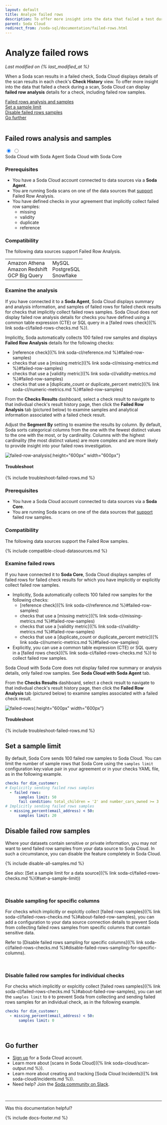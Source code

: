 ```yaml
---
layout: default
title: Analyze failed rows 
description: To offer more insight into the data that failed a test during a scan, Soda Cloud displays samples and information about failed rows.
parent: Soda Cloud
redirect_from: /soda-sql/documentation/failed-rows.html
---
```


# Analyze failed rows
*Last modified on {% last_modified_at %}*

When a Soda scan results in a failed check, Soda Cloud displays details of the scan results in each check's **Check History** view. To offer more insight into the data that failed a check during a scan, Soda Cloud can display **failed row analysis** details for a check, including failed row samples. 

[Failed rows analysis and samples](#failed-rows-analysis-and-samples)<br />
[Set a sample limit](#set-a-sample-limit)<br />
[Disable failed rows samples](#disable-failed-row-samples)<br />
[Go further](#go-further)<br />
<br />


## Failed rows analysis and samples

<div class="warpper">
  <input class="radio" id="one" name="group" type="radio" checked>
  <input class="radio" id="two" name="group" type="radio">
  <div class="tabs">
  <label class="tab" id="one-tab" for="one">Soda Cloud with Soda Agent</label>
  <label class="tab" id="two-tab" for="two">Soda Cloud with Soda Core </label>
    </div>
  <div class="panels">
  <div class="panel" id="one-panel" markdown="1">

### Prerequisites

* You have a Soda Cloud account connected to data sources via a **Soda Agent**.
* You are running Soda scans on one of the data sources that [support](#compatibility) Failed Row Analysis.
* You have defined checks in your agreement that implicitly collect failed row samples: 
  * missing
  * validity
  * duplicate
  * reference


### Compatibility

The following data sources support Failed Row Analysis.

<table>
  <tr>
    <td>Amazon Athena<br /> Amazon Redshift<br /> GCP Big Query</td>
    <td>MySQL<br > PostgreSQL<br /> Snowflake</td>
  </tr>
</table>

### Examine the analysis

If you have connected it to a **Soda Agent**, Soda Cloud displays summary and analysis information, and samples of failed rows for failed check results for checks that implicitly collect failed rows samples. Soda Cloud does *not* display failed row analysis details for checks you have defined using a common table expression (CTE) or SQL query in a [failed rows check]({% link soda-cl/failed-rows-checks.md %}).

Implicitly, Soda automatically collects 100 failed row samples and displays **Failed Row Analysis** details for the following checks:
* [reference check]({% link soda-cl/reference.md %}#failed-row-samples) 
* checks that use a [missing metric]({% link soda-cl/missing-metrics.md %}#failed-row-samples)
* checks that use a [validity metric]({% link soda-cl/validity-metrics.md %}#failed-row-samples)
* checks that use a [duplicate_count or duplicate_percent metric]({% link soda-cl/numeric-metrics.md %}#failed-row-samples)

From the **Checks Results** dashboard, select a check result to navigate to that indivdual check's result history page, then click the **Failed Row Analysis** tab (pictured below) to examine samples and analytical information associated with a failed check result. 

Adjust the **Segment By** setting to examine the results by column. By default, Soda sorts categorical columns from the one with the fewest distinct values to the one with the most, or by cardinality. Columns with the highest cardinality (the most distinct values) are more complex and are more likely to provide insight into your failed rows investigation. 

![failed-row-analysis](/assets/images/failed-row-analysis.png){:height="600px" width="600px"}

#### Troubleshoot

{% include troubleshoot-failed-rows.md %}


  </div>
  <div class="panel" id="two-panel" markdown="1">

### Prerequisites

* You have a Soda Cloud account connected to data sources via a **Soda Core**.
* You are running Soda scans on one of the data sources that [support](#compatibility) failed row samples.

### Compatibility

The following data sources support the Failed Row samples.

{% include compatible-cloud-datasources.md %}

### Examine failed rows

If you have connected it to **Soda Core**, Soda Cloud displays samples of failed rows for failed check results for which you have implicitly or explicitly collect failed row samples. 

* Implicitly, Soda automatically collects 100 failed row samples for the following checks:
  * [reference check]({% link soda-cl/reference.md %}#failed-row-samples) 
  * checks that use a [missing metric]({% link soda-cl/missing-metrics.md %}#failed-row-samples)
  * checks that use a [validity metric]({% link soda-cl/validity-metrics.md %}#failed-row-samples)
  * checks that use a [duplicate_count or duplicate_percent metric]({% link soda-cl/numeric-metrics.md %}#failed-row-samples)
* Explicitly, you can use a common table expression (CTE) or SQL query in a [failed rows check]({% link soda-cl/failed-rows-checks.md %}) to collect failed row samples.

Soda Cloud with Soda Core does not display failed row summary or analysis details, only failed row samples. See **Soda Cloud with Soda Agent** tab.

From the **Checks Results** dashboard, select a check result to navigate to that indivdual check's result history page, then click the **Failed Row Analysis** tab (pictured below) to examine samples associated with a failed check result. 

![failed-rows](/assets/images/failed-rows.png){:height="600px" width="600px"}


#### Troubleshoot

{% include troubleshoot-failed-rows.md %}


  </div>
  </div>
</div>


## Set a sample limit

By default, Soda Core sends 100 failed row samples to Soda Cloud. You can limit the number of sample rows that Soda Core using the `samples limit` configuration key:value pair in your agreement or in your checks YAML file, as in the following example.

```yaml
checks for dim_customer:
# Explicitly sending failed rows samples
  - failed rows:
      samples limit: 50
      fail condition: total_children = '2' and number_cars_owned >= 3
# Implicitly sending failed rows samples
  - missing_percent(email_address) < 50:
      samples limit: 20
```


## Disable failed row samples

Where your datasets contain sensitive or private information, you may *not* want to send failed row samples from your data source to Soda Cloud. In such a circumstance, you can disable the feature completely in Soda Cloud.

{% include disable-all-samples.md %}

See also: [Set a sample limit for a data source]({% link soda-cl/failed-rows-checks.md %}(#set-a-sample-limit))

<br />

### Disable sampling for specific columns

For checks which implicitly or explcitly collect [failed rows samples]({% link soda-cl/failed-rows-checks.md %}#about-failed-row-samples), you can add a configuration to your data source connection details to prevent Soda from collecting failed rows samples from specific columns that contain sensitive data. 

Refer to [Disable failed rows sampling for specific columns]({% link soda-cl/failed-rows-checks.md %}#disable-failed-rows-sampling-for-specific-columns).

<br />

### Disable failed row samples for individual checks

For checks which implicitly or explcitly collect [failed rows samples]({% link soda-cl/failed-rows-checks.md %}#about-failed-row-samples), you can set the `samples limit` to `0` to prevent Soda from collecting and sending failed rows samples for an individual check, as in the following example.

```yaml
checks for dim_customer:
  - missing_percent(email_address) < 50:
      samples limit: 0
```
<br />


## Go further

* <a href="https://cloud.soda.io/signup" target="_blank"> Sign up</a> for a Soda Cloud account.
* Learn more about [scans in Soda Cloud]({% link soda-cloud/scan-output.md %}).
* Learn more about creating and tracking [Soda Cloud Incidents]({% link soda-cloud/incidents.md %}).
* Need help? Join the <a href="https://community.soda.io/slack" target="_blank"> Soda community on Slack</a>.

<br />

---

Was this documentation helpful?

<!-- LikeBtn.com BEGIN -->
<span class="likebtn-wrapper" data-theme="tick" data-i18n_like="Yes" data-ef_voting="grow" data-show_dislike_label="true" data-counter_zero_show="true" data-i18n_dislike="No"></span>
<script>(function(d,e,s){if(d.getElementById("likebtn_wjs"))return;a=d.createElement(e);m=d.getElementsByTagName(e)[0];a.async=1;a.id="likebtn_wjs";a.src=s;m.parentNode.insertBefore(a, m)})(document,"script","//w.likebtn.com/js/w/widget.js");</script>
<!-- LikeBtn.com END -->

{% include docs-footer.md %}